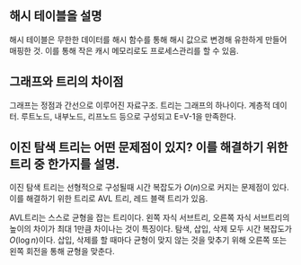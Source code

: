 ## 해시 테이블을 설명
해시 테이블은 무한한 데이터를 해시 함수를 통해 해시 값으로 변경해 유한하게 만들어 매핑한 것. 이를 통해 작은 캐시 메모리로도 프로세스관리를 할 수 있음.

## 그래프와 트리의 차이점
그래프는 정점과 간선으로 이루어진 자료구조. 트리는 그래프의 하나이다. 계층적 데이터. 루트노드, 내부노드, 리프노드 등으로 구성되고 E=V-1을 만족한다.

## 이진 탐색 트리는 어떤 문제점이 있지? 이를 해결하기 위한 트리 중 한가지를 설명.
이진 탐색 트리는 선형적으로 구성될때 시간 복잡도가 $O(n)$으로 커지는 문제점이 있다. 이를 해결하기 위한 트리로 AVL 트리, 레드 블랙 트리가 있음.

AVL트리는 스스로 균형을 잡는 트리이다. 왼쪽 자식 서브트리, 오른쪽 자식 서브트리의 높이의 차이가 최대 1만큼 차이나는 것이 특징이다. 탐색, 삽입, 삭제 모두 시간 복잡도가 $O(\log n)$이다. 삽입, 삭제를 할 때마다 균형이 맞지 않는 것을 맞추기 위해 오른쪽 또는 왼쪽 회전을 통해 균형을 맞춘다.